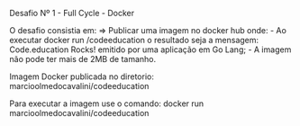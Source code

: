 Desafio Nº 1 - Full Cycle - Docker

O desafio consistia em:
    => Publicar uma imagem no docker hub onde:
        - Ao executar docker run <seu-user>/codeeducation o resultado seja a mensagem: Code.education Rocks! emitido por uma aplicação em Go Lang;
        - A imagem não pode ter mais de 2MB de tamanho.

Imagem Docker publicada no diretorio: marcioolmedocavalini/codeeducation

Para executar a imagem use o comando: docker run marcioolmedocavalini/codeeducation